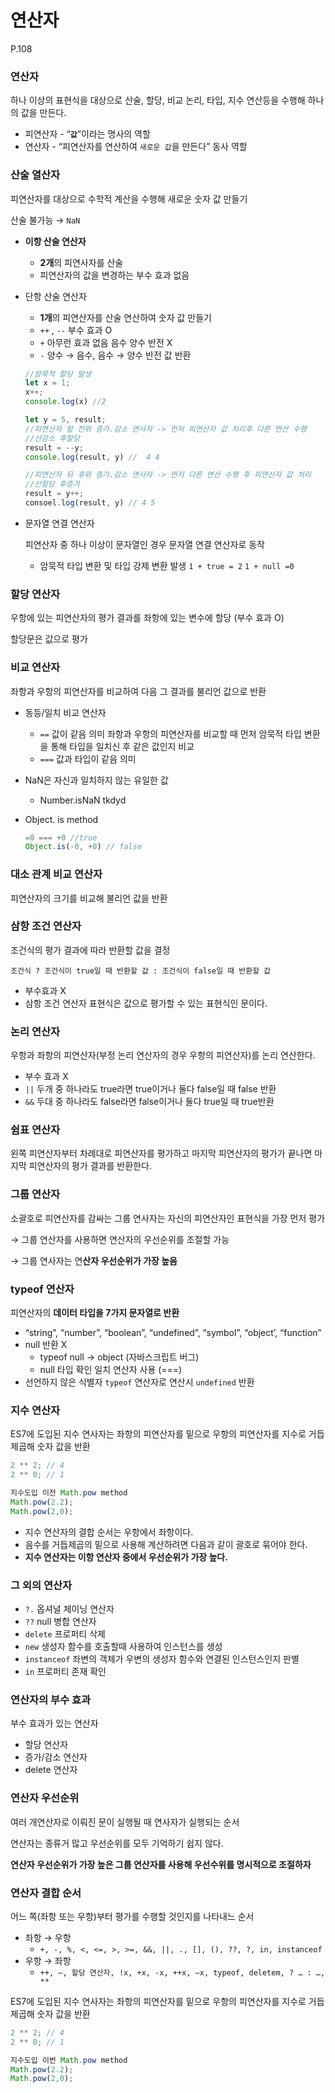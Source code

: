 # 연산자

P.108

### 연산자

하나 이상의 표현식을 대상으로 산술, 할당, 비교 논리, 타입, 지수 연산등을 수행해 하나의 값을 만든다. 

- 피연산자 -  “**`값`**”이라는 명사의 역할
- 연산자  -  “피연산자를 연산하여 `새로운 값`을 만든다” 동사 역할

### 산술 열산자

피연산자를 대상으로 수학적 계산을 수행해 새로운 숫자 값 만들기 

산술 불가능 → `NaN`

- **이항 산술 연산자**
    - **2개**의 피연사자를 산술
    - 피연산자의 값을 변경하는 부수 효과 없음
- 단항 산술 연산자
    - **1개**의 피연산자를 산술 연산하여 숫자 값 만들기
    - `++` , `--`  부수 효과 O
    - `+`  아무런 효과 없음 음수 양수 반전 X
    - `-` 양수 → 음수, 음수 → 양수 반전 값 반환
    
    ```js
    //암묵적 할당 발생 
    let x = 1;
    x++; 
    console.log(x) //2
    
    let y = 5, result;
    //피연산자 앞 전위 증가.감소 연사자 -> 먼저 피연산자 값 처리후 다른 연산 수행
    //선감소 후할당
    result = --y;
    console.log(result, y) //  4 4
    
    //피연산자 뒤 후위 증가.감소 연사자 -> 먼저 다른 연산 수행 후 피연산자 값 처리
    //선할당 후증가
    result = y++;
    consoel.log(result, y) // 4 5
    ```
    
- 문자열 연결 연산자
    
    피연산자 중 하나 이상이 문자열인 경우 문자열 연결 연산자로 동작 
    
    - 암묵적 타입 변환 및 타입 강제 변환 발생
    `1 + true = 2`  `1 + null =0`

### 할당 연산자

우항에 있는 피연산자의 평가 결과를 좌항에 있는 변수에 할당 (부수 효과 O)

할당문은 값으로 평가

### 비교 연산자

좌항과 우항의 피연산자를 비교하여 다음 그 결과를 불리언 값으로 반환

- 동등/일치 비교 연산자
    - `==` 값이 같음 의미 
    좌항과 우항의 피연산자를 비교할 때 먼저 암묵적 타입 변환을 통해 타입을 일치신 후 같은 값인지 비교
    - `===` 값과 타입이 같음 의미
- NaN은 자신과 일치하지 않는 유일한 값
    - Number.isNaN  tkdyd
- Object. is method
    
    ```jsx
    =0 === +0 //true
    Object.is(-0, +0) // false
    ```
    

### 대소 관계 비교 연산자

피연산자의 크기를 비교해 불리언 값을 반환

### 삼항 조건 연산자

조건식의 평가 결과에 따라 반환할 값을 결정 

`조건식 ? 조건식이 true일 때 반환할 값 : 조건식이 false일 때 반환할 값` 

- 부수효과 X
- 삼항 조건 연산자 표현식은 값으로 평가할 수 있는 표현식인 문이다.

### 논리 연산자

우항과 좌항의 피연산자(부정 논리 연산자의 경우 우항의 피연산자)를 논리 연산한다. 

- 부수 효과 X
- `||` 두개 중 하나라도 true라면 true이거나 둘다 false일 때 false 반환
- `&&`  두대 중 하나라도 false라면 false이거나 둘다 true일 때 true반환

### 쉼표 연산자

왼쪽 피연산자부터 차례대로 피연산자를 평가하고 마지막 피연산자의 평가가 끝나면 마지막 피연산자의 평가 결과를 반환한다. 

### 그룹 연산자

소괄호로 피연산자를 감싸는 그룹 연사자는 자신의 피연산자인 표현식을 가장 먼저 평가 

→ 그룹 연산자를 사용하면 연산자의 우선순위를 조절할 가능

→ 그룹 연사자는 연**산자 우선순위가 가장 높음**

### typeof 연산자

피연산자의 **데이터 타입을 7가지 문자열로 반환**

- “string”, “number”, “boolean”, “undefined”, “symbol”, “object’, “function”
- null 반환 X
    - typeof null → object (자바스크립트 버그)
    - null 타입 확인 일치 연산자 사용 (===)
- 선언하지 않은 식별자 `typeof` 연산자로 연산시 `undefined` 반환


### 지수 연산자

ES7에 도입된 지수 연사자는 좌항의 피연산자를 밑으로 우항의 피연산자를 지수로 거듭제곱해 숫자 값을 반환

```jsx
2 ** 2; // 4
2 ** 0; // 1

지수도입 이전 Math.pow method
Math.pow(2.2);
Math.pow(2,0);
```

- 지수 연산자의 결합 순서는 우항에서 좌항이다.
- 음수를 거듭제곱의 밑으로 사용해 계산하려면 다음과 같이 괄호로 묶어야 한다.
- **지수 연산자는 이항 연산자 중에서 우선순위가 가장 높다.**

### 그 외의 연산자

- `?.`  옵셔널 체이닝 연산자
- `??` null 병합 연산자
- `delete` 프로퍼티 삭제
- `new` 생성자 함수를 호출할때 사용하여 인스턴스를 생성
- `instanceof` 좌변의 객체가 우변의 생성자 함수와 연결된 인스턴스인지 판별
- `in` 프로퍼티 존재 확인

### 연산자의 부수 효과

부수 효과가 있는 연산자 

- 할당 연산자
- 증가/감소 연산자
- delete 연산자
    
    

### 연산자 우선순위

여러 개연산자로 이뤄진 문이 실행될 때 연사자가 실행되는 순서

연산자는 종류거 많고 우선순위를 모두 기억하기 쉽지 않다. 

**연산자 우선순위가 가장 높은 그룹 연산자를 사용해 우선수위를 명시적으로 조절하자**

### 연산자 결합 순서

어느 쪽(좌항 또는 우항)부터 평가를 수행할 것인지를 나타내느 순서

- 좌항 → 우항
    - `+, -, %, <, <=, >, >=, &&, ||, ., [], (), ??, ?, in, instanceof`
- 우항 → 좌항
    - `++, —, 할당 연산자, !x, +x, -x, ++x, —x, typeof, deletem, ? … : …, **`

ES7에 도입된 지수 연사자는 좌항의 피연산자를 밑으로 우항의 피연산자를 지수로 거듭제곱해 숫자 값을 반환
```js
2 ** 2; // 4
2 ** 0; // 1

지수도입 이번 Math.pow method
Math.pow(2.2);
Math.pow(2,0); 
```
